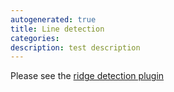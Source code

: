 ```yaml
---
autogenerated: true
title: Line detection
categories: 
description: test description
---
```


Please see the [ridge detection plugin](https://fiji.sc/Ridge_Detection)
